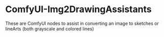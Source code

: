 # ComfyUI-Img2DrawingAssistants
These are ComfyUI nodes to assist in converting an image to sketches or lineArts (both grayscale and colored lines)
